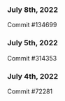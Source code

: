 ### July 8th, 2022

Commit #134699

### July 5th, 2022

Commit #314353


### July 4th, 2022

Commit #72281
